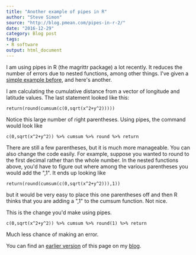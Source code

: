 ```yaml
---
title: "Another example of pipes in R"
author: "Steve Simon"
source: "http://blog.pmean.com/pipes-in-r-2/"
date: "2016-12-29"
category: Blog post
tags:
- R software
output: html_document
---
```


I am using pipes in R (the magrittr package) a lot recently. It reduces the number of errors due to nested functions, among other things. I've given a [simple example before][sim1], and here's another.

<!---More--->

I am calculating the cumulative distance from a vector of longitude and latitude values. The last statement looked like this:

    return(round(cumsum(c(0,sqrt(x^2+y^2)))))

Notice this large number of right parentheses. Using pipes, the command would look like

    c(0,sqrt(x^2+y^2)) %>% cumsum %>% round %>% return

There are still a few parentheses, but it is much more manageable. You can also change the code easily. For example, suppose you wanted to round to the first decimal rather than the whole number. In the nested functions above, you'd have to figure out where among the various parentheses you would add the ",1". It ends up looking like

    return(round(cumsum(c(0,sqrt(x^2+y^2))),1))

but it would be very easy to place this one parentheses off and then R
thinks that you are adding a ",1" to the cumsum function. Not nice.

This is the change you'd make using pipes.

    c(0,sqrt(x^2+y^2)) %>% cumsum %>% round(1) %>% return

Much less chance of making an error.

You can find an [earlier version][sim1] of this page on my [blog][sim2].

[sim1]: http://blog.pmean.com/pipes-in-r-2/
[sim2]: http://blog.pmean.com

[sim1]: http://new.pmean.com/pipes-in-r/index.html
